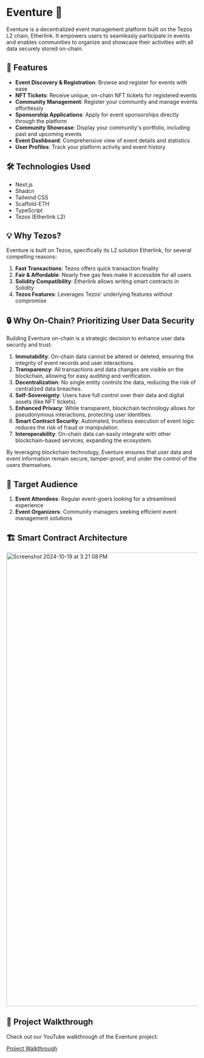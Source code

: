 Eventure 🎉
===========

Eventure is a decentralized event management platform built on the Tezos L2 chain, Etherlink. It empowers users to seamlessly participate in events and enables communities to organize and showcase their activities with all data securely stored on-chain.

🚀 Features
-----------

-   **Event Discovery & Registration**: Browse and register for events with ease
-   **NFT Tickets**: Receive unique, on-chain NFT tickets for registered events
-   **Community Management**: Register your community and manage events effortlessly
-   **Sponsorship Applications**: Apply for event sponsorships directly through the platform
-   **Community Showcase**: Display your community's portfolio, including past and upcoming events
-   **Event Dashboard**: Comprehensive view of event details and statistics
-   **User Profiles**: Track your platform activity and event history

🛠️ Technologies Used
---------------------

-   Next.js
-   Shadcn
-   Tailwind CSS
-   Scaffold-ETH
-   TypeScript
-   Tezos (Etherlink L2)

💡 Why Tezos?
-------------

Eventure is built on Tezos, specifically its L2 solution Etherlink, for several compelling reasons:

1.  **Fast Transactions**: Tezos offers quick transaction finality
2.  **Fair & Affordable**: Nearly free gas fees make it accessible for all users
3.  **Solidity Compatibility**: Etherlink allows writing smart contracts in Solidity
4.  **Tezos Features**: Leverages Tezos' underlying features without compromise

🔒 Why On-Chain? Prioritizing User Data Security
------------------------------------------------

Building Eventure on-chain is a strategic decision to enhance user data security and trust:

1.  **Immutability**: On-chain data cannot be altered or deleted, ensuring the integrity of event records and user interactions.
2.  **Transparency**: All transactions and data changes are visible on the blockchain, allowing for easy auditing and verification.
3.  **Decentralization**: No single entity controls the data, reducing the risk of centralized data breaches.
4.  **Self-Sovereignty**: Users have full control over their data and digital assets (like NFT tickets).
5.  **Enhanced Privacy**: While transparent, blockchain technology allows for pseudonymous interactions, protecting user identities.
6.  **Smart Contract Security**: Automated, trustless execution of event logic reduces the risk of fraud or manipulation.
7.  **Interoperability**: On-chain data can easily integrate with other blockchain-based services, expanding the ecosystem.

By leveraging blockchain technology, Eventure ensures that user data and event information remain secure, tamper-proof, and under the control of the users themselves.

🎯 Target Audience
------------------

1.  **Event Attendees**: Regular event-goers looking for a streamlined experience
2.  **Event Organizers**: Community managers seeking efficient event management solutions

🏗️ Smart Contract Architecture
-------------------------------

<img width="1195" alt="Screenshot 2024-10-19 at 3 21 08 PM" src="https://github.com/user-attachments/assets/cccd39c7-f8fb-475b-8d9b-4e3ea688b6d3">

🎥 Project Walkthrough
----------------------

Check out our YouTube walkthrough of the Eventure project:

[Project Walkthrough](https://www.youtube.com/watch?v=R2NxZLuy_-M)
